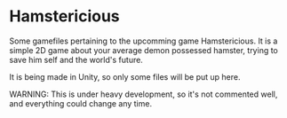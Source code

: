 # Hamstericious
Some gamefiles pertaining to the upcomming game Hamstericious. 
It is a simple 2D game about your average demon possessed hamster, trying to save him self and the world's future. 

It is being made in Unity, so only some files will be put up here.

WARNING: This is under heavy development, so it's not commented well, and everything could change any time.
